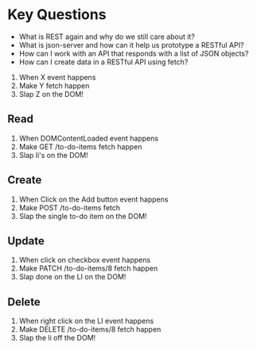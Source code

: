 # Key Questions
* What is REST again and why do we still care about it?
* What is json-server and how can it help us prototype a RESTful API?
* How can I work with an API that responds with a list of JSON objects?
* How can I create data in a RESTful API using fetch?

1. When X event happens
2. Make Y fetch happen
3. Slap Z on the DOM!

## Read
1. When DOMContentLoaded event happens
2. Make GET /to-do-items fetch happen
3. Slap li's on the DOM!

## Create
1. When Click on the Add button event happens
2. Make POST /to-do-items fetch
3. Slap the single to-do item on the DOM!

## Update
1. When click on checkbox event happens
2. Make PATCH /to-do-items/8 fetch happen
3. Slap done on the LI on the DOM!

## Delete
1. When right click on the LI event happens
2. Make DELETE /to-do-items/8 fetch happen
3. Slap the li off the DOM!

